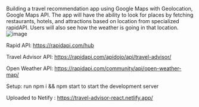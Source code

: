 Building a travel recommendation app using Google Maps with Geolocation, Google Maps API. The app will have the ability to look for places by fetching restaurants, hotels, and attractions based on location from specialized rapidAPI. Users will also see how the weather is going in that location.
![image](https://user-images.githubusercontent.com/85971191/132996815-59d19d93-e320-40fc-b787-9ec3de384bb5.png)


Rapid API: https://rapidapi.com/hub

Travel Advisor API: https://rapidapi.com/apidojo/api/travel-advisor/

Open Weather API: https://rapidapi.com/community/api/open-weather-map/

Setup: run npm i && npm start to start the development server

Uploaded to Netify : https://travel-advisor-react.netlify.app/
